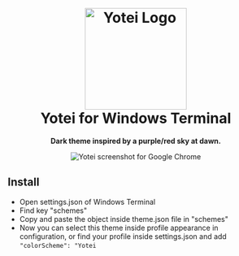 <h1 align="center">
  <br>
  <img src="https://i.imgur.com/6Do3vfl.png" alt="Yotei Logo" width="200">
  <br>
  Yotei for Windows Terminal</a>
  <br>
</h1>

<p align="center">
  <strong>Dark theme inspired by a purple/red sky at dawn.</strong>
</p>

<p align="center">
  <img alt="Yotei screenshot for Google Chrome" src="https://i.imgur.com/yGVrC6K.png">
</p>

## Install

- Open settings.json of Windows Terminal
- Find key "schemes"
- Copy and paste the object inside theme.json file in "schemes"
- Now you can select this theme inside profile appearance in configuration, or find your profile inside settings.json and add `"colorScheme": "Yotei`
